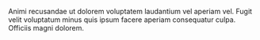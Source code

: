 Animi recusandae ut dolorem voluptatem laudantium vel aperiam vel. Fugit velit voluptatum minus quis ipsum facere aperiam consequatur culpa. Officiis magni dolorem.